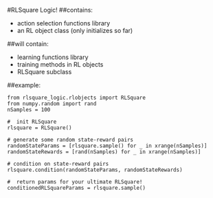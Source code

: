 #RLSquare Logic!
##contains:
- action selection functions library
- an RL object class (only initializes so far)

##will contain:
- learning functions library
- training methods in RL objects
- RLSquare subclass

##example:
```
from rlsquare_logic.rlobjects import RLSquare
from numpy.random import rand
nSamples = 100

#  init RLSquare
rlsquare = RLSquare()

# generate some random state-reward pairs
randomStateParams = [rlsquare.sample() for _ in xrange(nSamples)]
randomStateRewards = [rand(nSamples) for _ in xrange(nSamples)]

# condition on state-reward pairs
rlsquare.condition(randomStateParams, randomStateRewards)

#  return params for your ultimate RLSquare!
conditionedRLSquareParams = rlsquare.sample()
```

